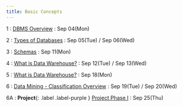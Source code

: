 ```yaml
---
title: Basic Concepts
---
```


1
: [DBMS Overview](https://github.com/fahad-maqbool/AdvDBMS/raw/main/slides/1%2C2-%20Revision.pptx)
  : Sep 04(Mon)
  
2
: [Types of Databases](https://github.com/fahad-maqbool/AdvDBMS/raw/main/slides/1%2C2-%20Revision.pptx)
  : Sep 05(Tue) / Sep 06(Wed)

3
: [Schemas](https://github.com/fahad-maqbool/AdvDBMS/raw/main/slides/3-%20Schemas.pptx)
  : Sep 11(Mon)

4
: [What is Data Warehouse?](https://github.com/fahad-maqbool/AdvDBMS/raw/main/slides/4-%20DWH.pptx)
  : Sep 12(Tue) / Sep 13(Wed)

5
: [What is Data Warehouse?](https://github.com/fahad-maqbool/AdvDBMS/raw/main/slides/4-%20DWH.pptx)
  : Sep 18(Mon)

6
: [Data Mining - Classification Overview](https://github.com/fahad-maqbool/AdvDBMS/raw/main/slides/6-%20Data%20Mining.ppt)
  : Sep 19(Tue) / Sep 20(Wed)

6A
: **Project**{: .label .label-purple } [Project Phase I](https://github.com/fahad-maqbool/AdvDBMS/blob/f15f3a2dfe8d95d3a380b91c6eef132bdfc50a71/Project/Adv%20DBMS%20Project%20Phase%20I.pdf)
  : Sep 25(Thu)
